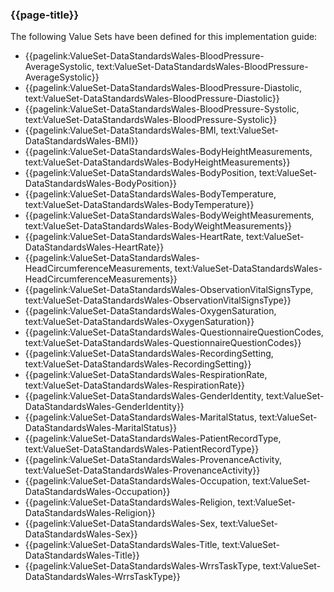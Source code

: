 ### {{page-title}}

The following Value Sets have been defined for this implementation guide:

* {{pagelink:ValueSet-DataStandardsWales-BloodPressure-AverageSystolic, text:ValueSet-DataStandardsWales-BloodPressure-AverageSystolic}}
* {{pagelink:ValueSet-DataStandardsWales-BloodPressure-Diastolic, text:ValueSet-DataStandardsWales-BloodPressure-Diastolic}}
* {{pagelink:ValueSet-DataStandardsWales-BloodPressure-Systolic, text:ValueSet-DataStandardsWales-BloodPressure-Systolic}}
* {{pagelink:ValueSet-DataStandardsWales-BMI, text:ValueSet-DataStandardsWales-BMI}}
* {{pagelink:ValueSet-DataStandardsWales-BodyHeightMeasurements, text:ValueSet-DataStandardsWales-BodyHeightMeasurements}}
* {{pagelink:ValueSet-DataStandardsWales-BodyPosition, text:ValueSet-DataStandardsWales-BodyPosition}}
* {{pagelink:ValueSet-DataStandardsWales-BodyTemperature, text:ValueSet-DataStandardsWales-BodyTemperature}}
* {{pagelink:ValueSet-DataStandardsWales-BodyWeightMeasurements, text:ValueSet-DataStandardsWales-BodyWeightMeasurements}}
* {{pagelink:ValueSet-DataStandardsWales-HeartRate, text:ValueSet-DataStandardsWales-HeartRate}}
* {{pagelink:ValueSet-DataStandardsWales-HeadCircumferenceMeasurements, text:ValueSet-DataStandardsWales-HeadCircumferenceMeasurements}}
* {{pagelink:ValueSet-DataStandardsWales-ObservationVitalSignsType, text:ValueSet-DataStandardsWales-ObservationVitalSignsType}}
* {{pagelink:ValueSet-DataStandardsWales-OxygenSaturation, text:ValueSet-DataStandardsWales-OxygenSaturation}}
* {{pagelink:ValueSet-DataStandardsWales-QuestionnaireQuestionCodes, text:ValueSet-DataStandardsWales-QuestionnaireQuestionCodes}}
* {{pagelink:ValueSet-DataStandardsWales-RecordingSetting, text:ValueSet-DataStandardsWales-RecordingSetting}}
* {{pagelink:ValueSet-DataStandardsWales-RespirationRate, text:ValueSet-DataStandardsWales-RespirationRate}}
* {{pagelink:ValueSet-DataStandardsWales-GenderIdentity, text:ValueSet-DataStandardsWales-GenderIdentity}}
* {{pagelink:ValueSet-DataStandardsWales-MaritalStatus, text:ValueSet-DataStandardsWales-MaritalStatus}}
* {{pagelink:ValueSet-DataStandardsWales-PatientRecordType, text:ValueSet-DataStandardsWales-PatientRecordType}}
* {{pagelink:ValueSet-DataStandardsWales-ProvenanceActivity, text:ValueSet-DataStandardsWales-ProvenanceActivity}}
* {{pagelink:ValueSet-DataStandardsWales-Occupation, text:ValueSet-DataStandardsWales-Occupation}}
* {{pagelink:ValueSet-DataStandardsWales-Religion, text:ValueSet-DataStandardsWales-Religion}}
* {{pagelink:ValueSet-DataStandardsWales-Sex, text:ValueSet-DataStandardsWales-Sex}}
* {{pagelink:ValueSet-DataStandardsWales-Title, text:ValueSet-DataStandardsWales-Title}}
* {{pagelink:ValueSet-DataStandardsWales-WrrsTaskType, text:ValueSet-DataStandardsWales-WrrsTaskType}}
